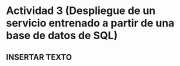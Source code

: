 
# Actividad 3 (Despliegue de un servicio entrenado a partir de una base de datos de SQL)
## INSERTAR TEXTO
